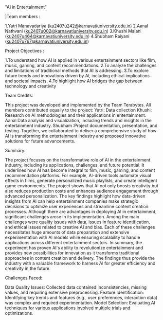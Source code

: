 "Ai in Entertainment"

]Team members : 

1.Yatri Manavadariya (ku2407u242@karnavatiuniversity.edu.in)
2.Aanal Nathvani (ku2407u002@karnavatiuniversity.edu.in)
3.Khushi Malani (ku2407u464@karnavatiuniversity.edu.in)
4.Shubham Raiyani (ku2407u767@karnavatiuniversity.edu.in)

Project Objectives :

1.To understand how AI is applied in various entertainment sectors like film, music, gaming, and content recommendations.
2.To analyze the challenges and limitations of traditional methods that AI is addressing.
3.To explore future trends and innovations driven by AI, including ethical implications and societal impacts.
4.To highlight how AI bridges the gap between technology and creativity

Team Credits:

This project was developed and implemented by the Team Terabytes. All members contributed equally to the project:
Yatri: Data collection  Khushi: Research on AI methodologies and their applications in entertainment.
Aanal:Data analysis and visualization, including trends and insights in the entertainment industry.
Shubham :Project documentation, presentation, and testing.
Together, we collaborated to deliver a comprehensive study of how AI is transforming the entertainment industry and proposed innovative solutions for future advancements.

Summary:

The project focuses on the transformative role of AI in the entertainment industry, including its applications, challenges, and future potential.
It underlines how AI has become integral to film, music, gaming, and content recommendation platforms.
For example, AI-driven tools automate visual effects in films, generate personalized music playlists, and create intelligent game environments.
The project shows that AI not only boosts creativity but also reduces production costs and enhances audience engagement through advanced personalization.
The key findings highlight how data-driven insights from AI can help entertainment companies make strategic decisions to optimize user experiences and streamline content creation processes.
Although there are advantages in deploying AI in entertainment, significant challenges arose in its implementation. Among the main challenges were quality issues with data, issues in feature
identification, and ethical issues related to creative AI and bias.
Each of these challenges necessitates huge amounts of data preparation and extensive experimentation with AI models while ensuring scalability to handle applications across different entertainment sectors.
In summary, the experiment has proven AI's ability to revolutionize entertainment and provides new possibilities for innovation as it transforms traditional approaches in content creation and delivery. 
The findings thus provide the industry with a valuable framework to harness AI for greater efficiency and creativity in the future.

Challenges Faced:

Data Quality Issues: Collected data contained inconsistencies, missing values, and requiring extensive preprocessing.
Feature Identification: Identifying key trends and features (e.g., user preferences, interaction data) was complex and required experimentation.
Model Selection: Evaluating AI techniques for various applications involved multiple trials and optimizations.
